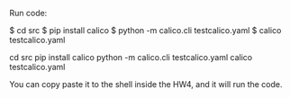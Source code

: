 Run code:

$ cd src
$ pip install calico
$ python -m calico.cli testcalico.yaml
$ calico testcalico.yaml

cd src
pip install calico
python -m calico.cli testcalico.yaml
calico testcalico.yaml

You can copy paste it to the shell inside the HW4, and it will run the code.